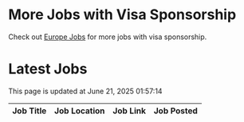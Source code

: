 # More Jobs with Visa Sponsorship

Check out [Europe Jobs](https://github.com/sureshparimi/europejobs#latest-jobs) for more jobs with visa sponsorship.

# Latest Jobs

This page is updated at June 21, 2025 01:57:14

| Job Title | Job Location | Job Link | Job Posted |
| --- | --- | --- | --- |
